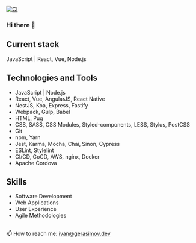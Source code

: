 [![CI](https://github.com/EvanJ0hnson/EvanJ0hnson/actions/workflows/main.yml/badge.svg?branch=master)](https://github.com/EvanJ0hnson/EvanJ0hnson/actions/workflows/main.yml)

### Hi there 👋

## Current stack

JavaScript | React, Vue, Node.js

## Technologies and Tools

- JavaScript | Node.js
- React, Vue, AngularJS, React Native
- NestJS, Koa, Express, Fastify
- Webpack, Gulp, Babel
- HTML, Pug
- CSS, SASS, CSS Modules, Styled-components, LESS, Stylus, PostCSS
- Git
- npm, Yarn
- Jest, Karma, Mocha, Chai, Sinon, Cypress
- ESLint, Stylelint
- CI/CD, GoCD, AWS, nginx, Docker
- Apache Cordova

## Skills

- Software Development
- Web Applications
- User Experience
- Agile Methodologies

##

📫 How to reach me: ivan@gerasimov.dev
